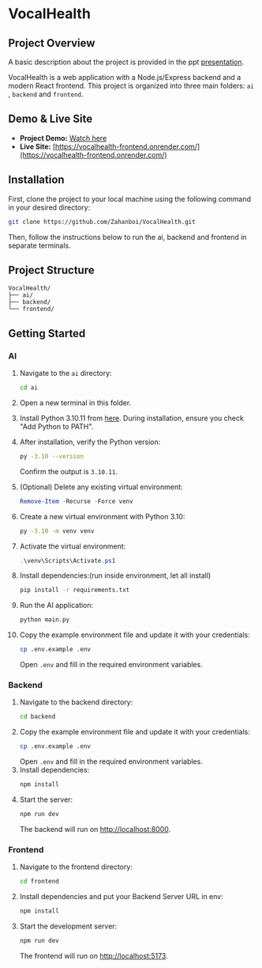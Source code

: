 # VocalHealth

## Project Overview

A basic description about the project is provided in the ppt [presentation](https://www.canva.com/design/DAGsOC_zwJM/eMYN14kZyyUACfZuyMpcmA/view?utm_content=DAGsOC_zwJM&utm_campaign=designshare&utm_medium=link2&utm_source=uniquelinks&utlId=ha120e4347d).

VocalHealth is a web application with a Node.js/Express backend and a modern React frontend. This project is organized into three main folders: `ai` , `backend` and `frontend`.

## Demo & Live Site

- **Project Demo:** [Watch here](https://drive.google.com/file/d/11Nl2WbcNF2KJelZP5ub_QegvAbF47nTu/view?usp=sharing)
- **Live Site:** [https://vocalhealth-frontend.onrender.com/](https://vocalhealth-frontend.onrender.com/)


## Installation

First, clone the project to your local machine using the following command in your desired directory:

```bash
git clone https://github.com/Zahanboi/VocalHealth.git
```

Then, follow the instructions below to run the ai, backend and frontend in separate terminals.

## Project Structure

```
VocalHealth/
├── ai/
├── backend/
└── frontend/
```

## Getting Started
### AI

1. Navigate to the `ai` directory:
    ```bash
    cd ai
    ```
2. Open a new terminal in this folder.

3. Install Python 3.10.11 from [here](https://www.python.org/downloads/release/python-31011/). During installation, ensure you check "Add Python to PATH".

4. After installation, verify the Python version:
    ```bash
    py -3.10 --version
    ```
    Confirm the output is `3.10.11`.
5. (Optional) Delete any existing virtual environment:
    ```powershell
    Remove-Item -Recurse -Force venv
    ```
6. Create a new virtual environment with Python 3.10:
    ```bash
    py -3.10 -m venv venv
    ```
7. Activate the virtual environment:
    ```powershell
    .\venv\Scripts\Activate.ps1
    ```
8. Install dependencies:(run inside environment, let all install)
    ```bash
    pip install -r requirements.txt
    ```
9. Run the AI application:
    ```bash
    python main.py
    ```

10. Copy the example environment file and update it with your credentials:
    ```bash
    cp .env.example .env
    ```
    Open `.env` and fill in the required environment variables.   
### Backend

1. Navigate to the backend directory:
    ```bash
    cd backend
    ```
2. Copy the example environment file and update it with your credentials:
    ```bash
    cp .env.example .env
    ```
    Open `.env` and fill in the required environment variables.
3. Install dependencies:
    ```bash
    npm install
    ```
4. Start the server:
    ```bash
    npm run dev
    ```
    The backend will run on [http://localhost:8000](http://localhost:8000).

### Frontend

1. Navigate to the frontend directory:
    ```bash
    cd frontend
    ```
2. Install dependencies and put your Backend Server URL in env:
    ```bash
    npm install
    ```
3. Start the development server:
    ```bash
    npm run dev
    ```
    The frontend will run on [http://localhost:5173](http://localhost:5173).

